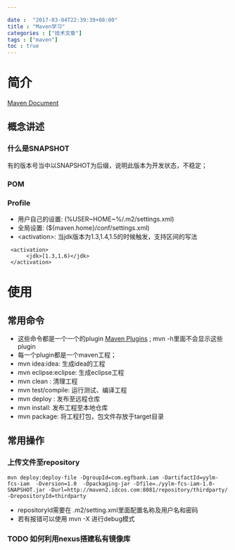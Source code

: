 ```yaml
---

date :  "2017-03-04T22:39:39+08:00" 
title : "Maven学习" 
categories : ["技术文章"] 
tags : ["maven"] 
toc : true
---
```


简介
====

[Maven Document](http://maven.apache.org/guides/index.html)

概念讲述
--------

### 什么是SNAPSHOT

有的版本号当中以SNAPSHOT为后缀，说明此版本为开发状态，不稳定；

### POM

### Profile

-   用户自己的设置: (%USER~HOME~%/.m2/settings.xml)
-   全局设置: (\${maven.home}/conf/settings.xml)
-   &lt;activation&gt;: 当jdk版本为1.3,1.4,1.5的时候触发，支持区间的写法

``` {.xml}
 <activation>
      <jdk>[1.3,1.6)</jdk>
 </activation>
```

使用
====

常用命令
--------

-   这些命令都是一个一个的plugin [Maven
    Plugins](http://maven.apache.org/plugins/index.html) ; mvn
    -h里面不会显示这些plugin
-   每一个plugin都是一个maven工程；
-   mvn idea:idea: 生成idea的工程
-   mvn eclipse:eclipse: 生成eclipse工程
-   mvn clean : 清理工程
-   mvn test/compile: 运行测试、编译工程
-   mvn deploy : 发布至远程仓库
-   mvn install: 发布工程至本地仓库
-   mvn package: 将工程打包，包文件存放于target目录

常用操作
--------

### 上传文件至repository

``` {.shell}
mvn deploy:deploy-file -DgroupId=com.egfbank.iam -DartifactId=yylm-fcs-iam  -Dversion=1.0  -Dpackaging-jar -Dfile=./yylm-fcs-iam-1.0-SNAPSHOT.jar -Durl=http://maven2.idcos.com:8081/repository/thirdparty/ -DrepositoryId=thirdparty
```

-   repositoryId需要在 .m2/setting.xml里面配置名称及用户名和密码
-   若有报错可以使用 mvn -X 进行debug模式

### TODO 如何利用nexus搭建私有镜像库
